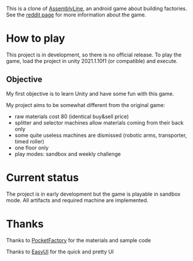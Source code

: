 This is a clone of [AssemblyLine](https://play.google.com/store/apps/details?id=com.olympus.assemblyline&hl=en&gl=US), an android game about building factories.
See the [reddit page](https://www.reddit.com/r/AssemblyLineGame/) for more information about the game.

# How to play
This project is in development, so there is no official release. To play the game, load the project in unity 2021.1.10f1 (or compatible) and execute.

## Objective
My first objective is to learn Unity and have some fun with this game.

My project aims to be somewhat different from the original game:
* raw materials cost 80 (identical buy&sell price)
* splitter and selector machines allow materials coming from their back only
* some quite useless machines are dismissed (robotic arms, transporter, timed roller)
* one floor only
* play modes: sandbox and weekly challenge

# Current status
The project is in early development but the game is playable in sandbox mode. All artifacts and required machine are implemented.

# Thanks
Thanks to [PocketFactory](https://github.com/MatthewStrouss/PocketFactory) for the materials and sample code

Thanks to [EasyUI](https://assetstore.unity.com/packages/2d/gui/icons/easy-ui-emerald-default-112796) for the quick and pretty UI
